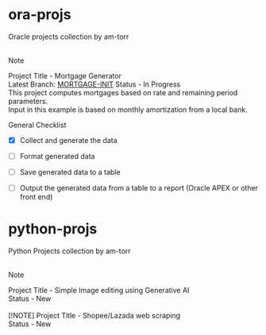 # ora-projs<br/>
Oracle projects collection by am-torr<br/><br/>
> [!NOTE]
> Project Title - Mortgage Generator<br/>
> Latest Branch: [MORTGAGE-INIT](https://github.com/am-torr/ora-projs/tree/mortgage-init)
> Status - In Progress<br/>
> This project computes mortgages based on rate and remaining period parameters.<br/>
> Input in this example is based on monthly amortization from a local bank.<br/>

General Checklist</br>
- [X] Collect and generate the data</br>
- [ ] Format generated data</br>
- [ ] Save generated data to a table</br>
- [ ] Output the generated data from a table to a report (Oracle APEX or other front end)</br>



# python-projs<br/>
Python Projects collection by am-torr<br/><br/>
> [!NOTE]
> Project Title - Simple Image editing using Generative AI<br/>
> Status - New<br/><br/>
> [!NOTE]
> Project Title - Shopee/Lazada web scraping<br/>
> Status - New<br/><br/>


